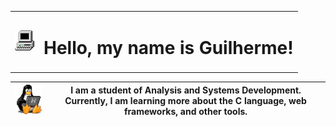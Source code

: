 


<table >
    <tr aling="center">
        <td><img src="my_computer_animated_commission_by_wrim_d5iuujc.gif"></img></td>
        <td><h1>Hello, my name is Guilherme!</h1></td>
    </tr>
</table>



| <img  width="110" src="linux-computer.gif"> | I am a student of Analysis and Systems Development. Currently, I am learning more about the C language, web frameworks, and other tools. |
|:-----------------------------------------------------:|:------------------------------------------------------:|

  



